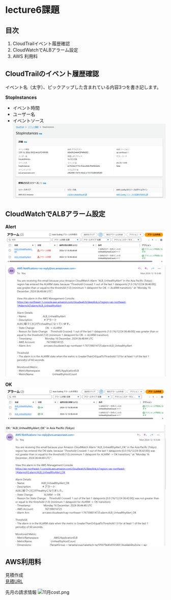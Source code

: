 # lecture6課題

## 目次
1. CloudTrailイベント履歴確認
1. CloudWatchでALBアラーム設定
1. AWS 利用料

## CloudTrailのイベント履歴確認  
イベント名（太字）、ピックアップした含まれている内容3つを書き記します。  

**StopInstances**
- イベント時間  
- ユーザー名  
- イベントソース  
![StopInstances.png](lecture6/StopInstances.png)

## CloudWatchでALBアラーム設定
**Alert**
![Alert.png](lecture6/Alert.png)
![Unhealthy_Alert-mail.png](lecture6/Unhealthy_Alert-mail.png)

**OK**
![Alert_OK.png](lecture6/Alert_OK.png)
![Unhealthy_Alert_OK-mail.png](lecture6/Unhealthy_Alert_OK-mail.png)

## AWS利用料
見積作成  
[見積URL](https://calculator.aws/#/estimate?id=017643382d17746697028bbb54707d7c5d39b0f2)

先月の請求情報
![11月cost.png](lecture6/11月cost.png)

